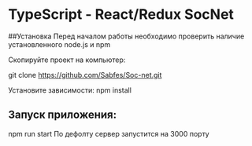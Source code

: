 # TypeScript - React/Redux SocNet
##Установка
Перед началом работы необходимо проверить наличие установленного node.js и npm

Скопируйте проект на компьютер:

git clone https://github.com/Sabfes/Soc-net.git

Установите зависимости:
npm install

## Запуск приложения:
npm run start
По дефолту сервер запустится на 3000 порту